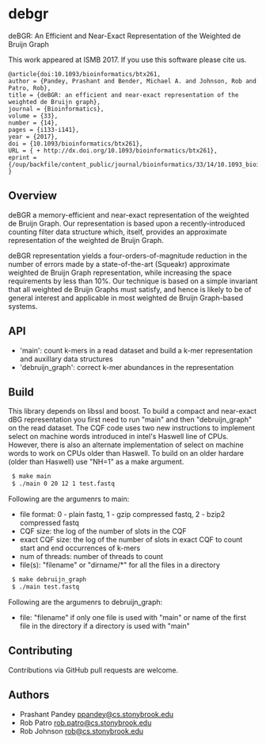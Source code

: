# debgr
deBGR: An Efficient and Near-Exact Representation of the Weighted de Bruijn Graph

This work appeared at ISMB 2017. If you use this software please cite us.
```
@article{doi:10.1093/bioinformatics/btx261,
author = {Pandey, Prashant and Bender, Michael A. and Johnson, Rob and Patro, Rob},
title = {deBGR: an efficient and near-exact representation of the weighted de Bruijn graph},
journal = {Bioinformatics},
volume = {33},
number = {14},
pages = {i133-i141},
year = {2017},
doi = {10.1093/bioinformatics/btx261},
URL = { + http://dx.doi.org/10.1093/bioinformatics/btx261},
eprint = {/oup/backfile/content_public/journal/bioinformatics/33/14/10.1093_bioinformatics_btx261/2/btx261.pdf}
}
```
Overview
--------

deBGR a memory-efficient and near-exact representation of the weighted de
Bruijn Graph. Our representation is based upon a recently-introduced counting
filter data structure which, itself, provides an approximate representation of
the weighted de Bruijn Graph.

deBGR representation yields a four-orders-of-magnitude reduction in the number
of errors made by a state-of-the-art (Squeakr) approximate weighted de Bruijn
Graph representation, while increasing the space requirements by less than
10%. Our technique is based on a simple invariant that all weighted de Bruijn
Graphs must satisfy, and hence is likely to be of general interest and
applicable in most weighted de Bruijn Graph-based systems.

API
--------
* 'main': count k-mers in a read dataset and build a k-mer representation and auxillary data structures
* 'debruijn_graph': correct k-mer abundances in the representation

Build
-------
This library depends on libssl and boost. To build a compact and near-exact dBG representation you first need to run "main" and then "debruijn_graph" on the read dataset. The CQF code uses two new instructions to implement select on machine words introduced in intel's Haswell line of CPUs. However, there is also an alternate implementation of select on machine words to work on CPUs older than Haswell. To build on an older hardare (older than Haswell) use "NH=1" as a make argument.

```bash
 $ make main
 $ ./main 0 20 12 1 test.fastq
```

 Following are the argumenrs to main:
 - file format: 0 - plain fastq, 1 - gzip compressed fastq, 2 - bzip2 compressed fastq
 - CQF size: the log of the number of slots in the CQF
 - exact CQF size: the log of the number of slots in exact CQF to count start and end occurrences of k-mers
 - num of threads: number of threads to count
 - file(s): "filename" or "dirname/*" for all the files in a directory

```bash
 $ make debruijn_graph
 $ ./main test.fastq
```

 Following are the argumenrs to debruijn_graph:
 - file: "filename" if only one file is used with "main" or name of the first file in the directory if a directory is used with "main"

Contributing
------------
Contributions via GitHub pull requests are welcome.


Authors
-------
- Prashant Pandey <ppandey@cs.stonybrook.edu>
- Rob Patro <rob.patro@cs.stonybrook.edu>
- Rob Johnson <rob@cs.stonybrook.edu>
